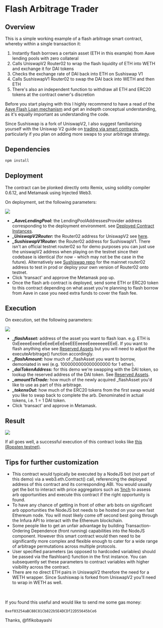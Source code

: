 # Flash Arbitrage Trader

## Overview

This is a simple working example of a flash arbitrage smart contract, whereby within a single transaction it:
1. Instantly flash borrows a certain asset (ETH in this example) from Aave lending pools with zero collateral
2. Calls UniswapV2 Router02 to wrap the flash liquidity of ETH into WETH and exchange it for DAI tokens
3. Checks the exchange rate of DAI back into ETH on Sushiswap V1
4. Calls SushiswapV1 Router02 to swap the DAI back into WETH and then ETH
5. There's also an independent function to withdraw all ETH and ERC20 tokens at the contract owner's discretion

Before you start playing with this I highly recommend to have a read of the [Aave Flash Loan mechanism](https://aave.com/flash-loans) and get an indepth conceptual understanding, as it's equally important as understanding the code.

Since Sushiswap is a fork of UniswapV2, I also suggest familiarising yourself with the Uniswap V2 guide on [trading via smart contracts](https://uniswap.org/docs/v2/smart-contract-integration/trading-from-a-smart-contract/), particularly if you plan on adding more swaps to your arbitrage strategy.


## Dependencies

```bash
npm install
```

## Deployment

The contract can be plonked directly onto Remix, using solidity compiler 0.6.12, and Metamask using Injected Web3.

On deployment, set the following parameters:

![](https://raw.githubusercontent.com/fifikobayashi/Flash-Arb-Trader/master/images/Deployment.PNG)

- ***_AaveLendingPool:*** the LendingPoolAddressesProvider address corresponding to the deployment environment. see [Deployed Contract Instances](https://docs.aave.com/developers/deployed-contracts/deployed-contract-instances).
- ***_UniswapV2Router:*** the Router02 address for UniswapV2 see [here](https://uniswap.org/docs/v2/smart-contracts/router02/).
- ***_SushiswapV1Router:*** the Router02 address for SushiswapV1. There isn't an official testnet router02 so for demo purposes you can just use the uniswapV2 address when playing on the testnet since their codebase is identical (for now - which may not be the case in the future). Alternatively see [Sushiswap repo](https://github.com/sushiswap/sushiswap) for the mainnet router02 address to test in prod or deploy your own version of Router02 onto testnet.
- Click 'transact' and approve the Metamask pop up.
- Once the flash arb contract is deployed, send some ETH or ERC20 token to this contract depending on what asset you're planning to flash borrow from Aave in case you need extra funds to cover the flash fee.


## Execution

On execution, set the following parameters:

![](https://raw.githubusercontent.com/fifikobayashi/Flash-Arb-Trader/master/images/Execution.PNG)

- ***_flashAsset:*** address of the asset you want to flash loan. e.g. ETH is 0xEeeeeEeeeEeEeeEeEeEeeEEEeeeeEeeeeeeeEEeE. If you want to flash anything else see [Reserved Assets](https://docs.aave.com/developers/deployed-contracts/deployed-contract-instances#reserves-assets) but you will need to adjust the executeArbitrage() function accordingly.
- ***_flashAmount:*** how much of _flashAsset you want to borrow, demoniated in wei (e.g. 1000000000000000000 for 1 ether).
- ***_daiTokenAddress:*** for this demo we're swapping with the DAI token, so lookup the reserved address of the DAI token. See [Reserved Assets](https://docs.aave.com/developers/deployed-contracts/deployed-contract-instances#reserves-assets).
- ***_amountToTrade:*** how much of the newly acquired _flashAsset you'd like to use as part of this arbitrage.
- ***_tokensOut:*** how much of the ERC20 tokens from the first swap would you like to swap back to complete the arb. Denominated in actual tokens, i.e. 1 = 1 DAI token.
- Click 'transact' and approve in Metamask.



## Result

![](https://raw.githubusercontent.com/fifikobayashi/Flash-Arb-Trader/master/images/TXResult.PNG)

If all goes well, a successful execution of this contract looks like [this (Ropsten testnet)](https://ropsten.etherscan.io/tx/0xc1da19c7a5e189b372ec3b310453d7ee267da5df661ee61833230470e5b97fd8).


## Tips for further customization


- This contract would typically be executed by a NodeJS bot (not part of this demo) via a web3.eth.Contract() call, referencing the deployed address of this contract and its corresponding ABI. You would usually get the bot to interact with price aggregators such as [1inch](https://1inch.exchange) to assess arb opportunities and execute this contract if the right opportunity is found.
- To have any chance of getting in front of other arb bots on significant arb opportunities the NodeJS bot needs to be hosted on your own fast Ethereum node. You will most likely come off second best going through the Infura API to interact with the Ethereum blockchain.
- Some people like to get an unfair advantage by building Transaction-Ordering Dependence (front running) capabilities into the NodeJS component. However this smart contract would then need to be significantly more complex and flexible enough to cater for a wide range of arbitrage permutations across multiple protocols.
- User specified parameters (as opposed to hardcoded variables) should be passed via the flashloan() function in the first instance. You can subsequently set these parameters to contract variables with higher visibility across the contract.
- There are no direct ETH pairs in UniswapV2 therefore the need for a WETH wrapper. Since Sushiswap is forked from UniswapV2 you'll need to wrap in WETH as well.

<br /><br />
If you found this useful and would like to send me some gas money: 
```
0xef03254aBC88C81Cb822b5E4DCDf22D55645bCe6
```


Thanks,
@fifikobayashi
